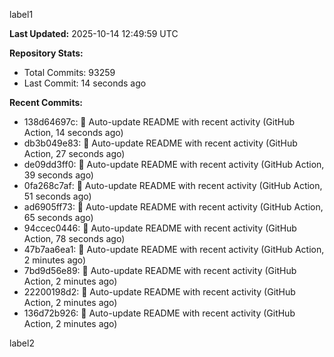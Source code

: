 
label1 
<!-- ACTIVITY_START -->
**Last Updated:** 2025-10-14 12:49:59 UTC

**Repository Stats:**
- Total Commits: 93259
- Last Commit: 14 seconds ago

**Recent Commits:**
- 138d64697c: 🤖 Auto-update README with recent activity (GitHub Action, 14 seconds ago)
- db3b049e83: 🤖 Auto-update README with recent activity (GitHub Action, 27 seconds ago)
- de09dd3ff0: 🤖 Auto-update README with recent activity (GitHub Action, 39 seconds ago)
- 0fa268c7af: 🤖 Auto-update README with recent activity (GitHub Action, 51 seconds ago)
- ad6905ff73: 🤖 Auto-update README with recent activity (GitHub Action, 65 seconds ago)
- 94ccec0446: 🤖 Auto-update README with recent activity (GitHub Action, 78 seconds ago)
- 47b7aa6ea1: 🤖 Auto-update README with recent activity (GitHub Action, 2 minutes ago)
- 7bd9d56e89: 🤖 Auto-update README with recent activity (GitHub Action, 2 minutes ago)
- 22200198d2: 🤖 Auto-update README with recent activity (GitHub Action, 2 minutes ago)
- 136d72b926: 🤖 Auto-update README with recent activity (GitHub Action, 2 minutes ago)
<!-- ACTIVITY_END -->

label2
